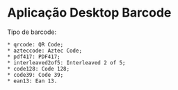 # Aplicação Desktop Barcode

<p>Tipo de barcode:</p>

    * qrcode: QR Code;
    * azteccode: Aztec Code;
    * pdf417: PDF417;
    * interleaved2of5: Interleaved 2 of 5;
    * code128: Code 128;
    * code39: Code 39;
    * ean13: Ean 13.
